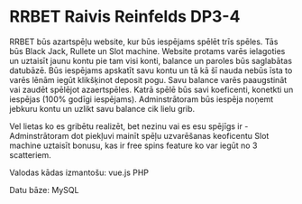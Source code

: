 # RRBET Raivis Reinfelds DP3-4

RRBET būs azartspēļu website, kur būs iespējams spēlēt trīs spēles. Tās būs Black Jack, Rullete un Slot machine.
Website protams varēs ielagoties un uztaisīt jaunu kontu pie tam visi konti, balance un paroles būs saglabātas datubāzē.
Būs iespējams apskatīt savu kontu un tā kā šī nauda nebūs īsta to varēs lēnām iegūt klikšķinot deposit pogu.
Savu balance varēs paaugstināt vai zaudēt spēlējot azaertspēles. Katrā spēlē būs savi koeficenti, konetkti un iespējas (100% godīgi iespējams).
Adminstrātoram būs iespēja noņemt jebkuru kontu un uzlikt savu balance cik lielu grib.

Vel lietas ko es gribētu realizēt, bet nezinu vai es esu spējīgs ir -  
Adminstrātoram dot piekļuvi mainīt spēļu uzvarēšanas keoficentu
Slot machine uztaisīt bonusu, kas ir free spins feature ko var iegūt no 3 scatteriem.


Valodas kādas izmantošu:
vue.js
PHP

Datu bāze:
MySQL
